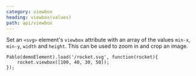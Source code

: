```yaml
---
category: viewbox
heading: viewbox(values)
path: api/viewbox
---
```



Set an `<svg>` element's `viewbox` attribute with an array of the values `min-x`, `min-y`, `width` and `height`. This can be used to zoom in and crop an image.

    Pablo(demoElement).load('/rocket.svg', function(rocket){
        rocket.viewbox([100, 40, 30, 50]);
    });